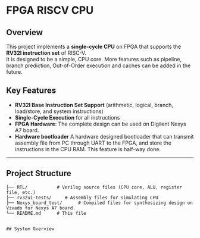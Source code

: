 # FPGA RISCV CPU

## Overview

This project implements a **single-cycle CPU** on FPGA that supports the **RV32I instruction set** of RISC-V.  
It is designed to be a simple, CPU core. More features such as pipeline, branch prediction, Out-of-Order execution and caches can be added in the future. 

## Key Features

- **RV32I Base Instruction Set Support** (arithmetic, logical, branch, load/store, and system instructions)
- **Single-Cycle Execution** for all instructions
- **FPGA Hardware**: The complete design can be used on Digilent Nexys A7 board.
- **Hardware bootloader** A hardware designed bootloader that can transmit assembly file from PC through UART to the FPGA, and store the instructions in the CPU RAM. This feature is half-way done.

---

## **Project Structure**
```plaintext
├── RTL/           # Verilog source files (CPU core, ALU, register file, etc.)
├── rv32ui-tests/     # Assembly files for simulating CPU
├── Nexys_board_test/      # Compiled files for synthesizing design on Vivado for Nexys A7 board.
└── README.md      # This file 


## System Overview
